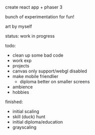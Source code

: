 create react app + phaser 3

bunch of experimentation for fun!

art by myself

status: work in progress

todo:

- clean up some bad code
- work exp
- projects
- canvas only support/webgl disabled
- make mobile friendlier
  - diploma better on smaller screens
- ambience
- hobbies

finished:

- initial scaling
- skill (duck) hunt
- initial diploma/education
- grayscaling
